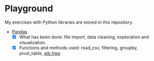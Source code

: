 # Playground

My exercises with Python libraries are stored in this repository.

* [Pandas](https://github.com/fedinb/Playground/blob/main/Pandas%20Playground.ipynb)
    - [x] What has been done: file import, data cleaning, exploration and visualization.
    - [x] Functions and methods used: read_csv, filtering, groupby, pivot_table, [stb.freq](https://pbpython.com/sidetable.html). 
